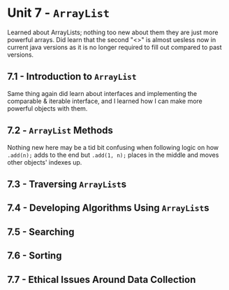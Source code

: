 # Unit 7 - `ArrayList`

Learned about ArrayLists; nothing too new about them they are just more powerful arrays.
Did learn that the second "<>" is almost uesless now in current java versions as it is no longer required to fill out compared to past versions.

## 7.1 - Introduction to `ArrayList`

Same thing again did learn about interfaces and implementing the comparable & iterable interface, and I learned how I can make more powerful objects with them.

## 7.2 - `ArrayList` Methods

Nothing new here may be a tid bit confusing when following logic on how `.add(n);` adds to the end but `.add(1, n);` places in the middle and moves other objects' indexes up.

## 7.3 - Traversing `ArrayList`s

## 7.4 - Developing Algorithms Using `ArrayList`s

## 7.5 - Searching

## 7.6 - Sorting

## 7.7 - Ethical Issues Around Data Collection

